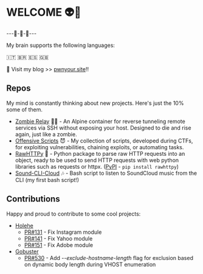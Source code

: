 # WELCOME 👽🎂

---🦷-🦷-🦷---

My brain supports the following languages: 

🇮🇹 🇧🇷 🇪🇸 🇬🇧

👾 Visit my blog >> [pwnyour.site](https://pwnyour.site)!!

## Repos

My mind is constantly thinking about new projects. Here's just the 10% some of them.

- [Zombie Relay](https://github.com/0xyy66/ZombieRelay) 🧟‍♀️ - An Alpine container for reverse tunneling remote services via SSH without exposing your host. Designed to die and rise again, just like a zombie.
- [Offensive Scripts](https://github.com/0xyy66/OffensiveScripts) 😈 - My collection of scripts, developed during CTFs, for exploiting vulnerabilities, chaining exploits, or automating tasks.
- [RawHTTPy](https://github.com/0xyy66/RawHTTPy) 🥑 - Python package to parse raw HTTP requests into an object, ready to be used to send HTTP requests with web python libraries such as requests or httpx. ([PyPI](https://pypi.org/project/rawhttpy/) - `pip install rawhttpy`)
- [Sound-CLI-Cloud](https://github.com/0xyy66/sound-cli-cloud) 🎶 - Bash script to listen to SoundCloud music from the CLI (my first bash script!)

## Contributions

Happy and proud to contribute to some cool projects:
- [Holehe](https://github.com/megadose/holehe)
  - [PR#131](https://github.com/megadose/holehe/pull/131) - Fix Instagram module
  - [PR#141](https://github.com/megadose/holehe/pull/141) - Fix Yahoo module
  - [PR#151](https://github.com/megadose/holehe/pull/151) - Fix Adobe module
- [Gobuster](https://github.com/OJ/gobuster)
  - [PR#530](https://github.com/OJ/gobuster/pull/530) - Add *--exclude-hostname-length* flag for exclusion based on dynamic body length during VHOST enumeration
